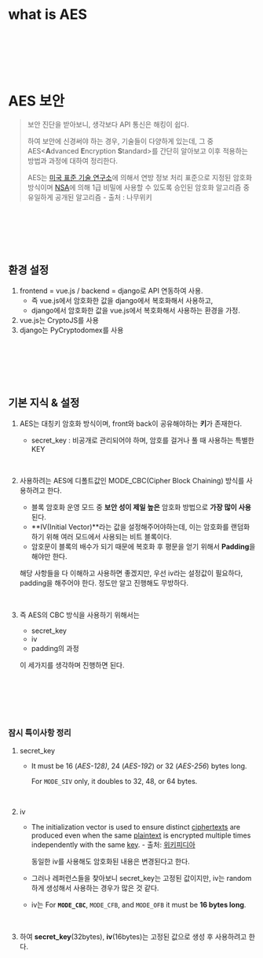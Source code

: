 # what is AES


​		

​		

​	

# AES 보안 

> 보안 진단을 받아보니, 생각보다 API 통신은 해킹이 쉽다.
>
> 하여 보안에 신경써야 하는 경우, 기술들이 다양하게 있는데, 그 중 AES<**A**dvanced **E**ncryption **S**tandard>를 간단히 알아보고 이후 적용하는 방법과 과정에 대하여 정리한다. 
>
> AES는 [미국 표준 기술 연구소](https://namu.wiki/w/NIST)에 의해서 연방 정보 처리 표준으로 지정된 암호화 방식이며 [NSA](https://namu.wiki/w/NSA)에 의해 1급 비밀에 사용할 수 있도록 승인된 암호화 알고리즘 중 유일하게 공개된 알고리즘 - 출처 : 나무위키

​	

​	

​	

## 환경 설정

1. frontend = vue.js / backend = django로 API 연동하여 사용.
   - 즉 vue.js에서 암호화한 값을 django에서 복호화해서 사용하고, 
   - django에서 암호화한 값을 vue.js에서 복호화해서 사용하는 환경을 가정.
2. vue.js는 CryptoJS를 사용
3. django는 PyCryptodomex를 사용

​	

​	

​	

## 기본 지식 & 설정

1. AES는 대칭키 암호화 방식이며, front와 back이 공유해야하는 <b>키</b>가 존재한다.

   - secret_key :  비공개로 관리되어야 하며, 암호를 걸거나 풀 때 사용하는 특별한 KEY

     ​	


2. 사용하려는 AES에 디폴트값인 MODE_CBC(Cipher Block Chaining) 방식를 사용하려고 한다. 

   - 블록 암호화 운영 모드 중 **보안 성이 제일 높은** 암호화 방법으로 **가장 많이 사용**된다.
   - **IV(Initial Vector)**라는 값을 설정해주어야하는데, 이는 암호화를 랜덤화하기 위해 여러 모드에서 사용되는 비트 블록이다. 
   - 암호문이 블록의 배수가 되기 때문에 복호화 후 평문을 얻기 위해서 **Padding**을 해야만 한다.

   해당 사항들을 다 이해하고 사용하면 좋겠지만, 우선 iv라는 설정값이 필요하다, padding을 해주어야 한다. 정도만 알고 진행해도 무방하다.

   ​		

3. 즉 AES의 CBC 방식을 사용하기 위해서는

   - secret_key
   - iv
   - padding의 과정

   이 세가지를 생각하며 진행하면 된다.

​	

​		

​			

### 잠시 특이사항 정리

1. secret_key

   - It must be 16 (*AES-128)*, 24 (*AES-192*) or 32 (*AES-256*) bytes long.

     For `MODE_SIV` only, it doubles to 32, 48, or 64 bytes.

     ​		

2. iv

   - The initialization vector is used to ensure distinct [ciphertexts](https://en.wikipedia.org/wiki/Ciphertext) are produced even when the same [plaintext](https://en.wikipedia.org/wiki/Plaintext) is encrypted multiple times independently with the same [key](https://en.wikipedia.org/wiki/Key_(cryptography)). - 출처: [위키피디아](https://en.wikipedia.org/wiki/Block_cipher_mode_of_operation#Cipher_Block_Chaining_.28CBC.29)

     동일한 iv를 사용해도 암호화된 내용은 변경된다고 한다.

   - 그러나 레퍼런스들을 찾아보니 secret_key는 고정된 값이지만, iv는 random하게 생성해서 사용하는 경우가 많은 것 같다. 

   - iv는 For <b>`MODE_CBC`</b>, `MODE_CFB`, and `MODE_OFB` it must be <b>16 bytes long</b>.

     ​	

3. 하여 <b>secret_key</b>(32bytes), <b>iv</b>(16bytes)는 고정된 값으로 생성 후 사용하려고 한다. 

​	

​	

​	

​	

​	


